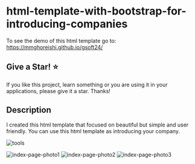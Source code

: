 # html-template-with-bootstrap-for-introducing-companies
To see the demo of this html template go to: https://mmghoreishi.github.io/gsoft24/

Give a Star! ⭐
----------------------------------------------------------------------------------------------------------------------
If you like this project, learn something or you are using it in your applications, please give it a star. Thanks!

Description
----------------------------------------------------------------------------------------------------------------------
I created this html template that focused on beautiful but simple and user friendly.
You can use this html template as introducing your company.

![tools](https://github.com/MMGhoreishi/gsoft24/blob/main/tools.png)

![index-page-photo1](https://github.com/MMGhoreishi/gsoft24/blob/main/index-page-photo1.png)
![index-page-photo2](https://github.com/MMGhoreishi/gsoft24/blob/main/index-page-photo2.png)
![index-page-photo3](https://github.com/MMGhoreishi/gsoft24/blob/main/index-page-photo4.png)
